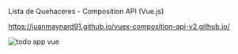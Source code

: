Lista de Quehaceres - Composition API (Vue.js)

https://juanmaynard91.github.io/vuex-composition-api-v2.github.io/

![todo app vue](https://user-images.githubusercontent.com/74424452/121117153-0da51a80-c7ee-11eb-8de3-f7fff90aaa74.png)
